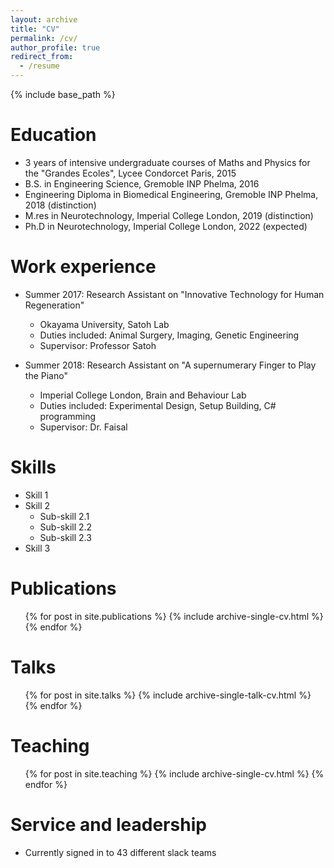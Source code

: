 ```yaml
---
layout: archive
title: "CV"
permalink: /cv/
author_profile: true
redirect_from:
  - /resume
---
```


{% include base_path %}

Education
======
* 3 years of intensive undergraduate courses of Maths and Physics for the "Grandes Ecoles", Lycee Condorcet Paris, 2015
* B.S. in Engineering Science, Gremoble INP Phelma, 2016 
* Engineering Diploma in Biomedical Engineering, Gremoble INP Phelma, 2018 (distinction)
* M.res in Neurotechnology, Imperial College London, 2019 (distinction)
* Ph.D in Neurotechnology, Imperial College London, 2022 (expected)

Work experience
======
* Summer 2017: Research Assistant on "Innovative Technology for Human Regeneration"
  * Okayama University, Satoh Lab
  * Duties included: Animal Surgery, Imaging, Genetic Engineering
  * Supervisor: Professor Satoh

* Summer 2018: Research Assistant on "A supernumerary Finger to Play the Piano" 
  * Imperial College London, Brain and Behaviour Lab
  * Duties included: Experimental Design, Setup Building, C# programming
  * Supervisor: Dr. Faisal
  
Skills
======
* Skill 1
* Skill 2
  * Sub-skill 2.1
  * Sub-skill 2.2
  * Sub-skill 2.3
* Skill 3

Publications
======
  <ul>{% for post in site.publications %}
    {% include archive-single-cv.html %}
  {% endfor %}</ul>
  
Talks
======
  <ul>{% for post in site.talks %}
    {% include archive-single-talk-cv.html %}
  {% endfor %}</ul>
  
Teaching
======
  <ul>{% for post in site.teaching %}
    {% include archive-single-cv.html %}
  {% endfor %}</ul>
  
Service and leadership
======
* Currently signed in to 43 different slack teams

